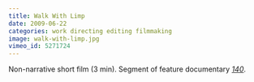 ```yaml
---
title: Walk With Limp
date: 2009-06-22
categories: work directing editing filmmaking
image: walk-with-limp.jpg
vimeo_id: 5271724
---
```


Non-narrative short film (3 min). Segment of feature documentary
[_140_](http://www.imdb.com/title/tt1436308/).
